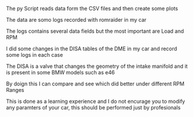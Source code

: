 The py Script reads data form the CSV files and then create some plots

The data are somo logs recorded with romraider in my car

The logs contains several data fields but the most important are Load and RPM

I did some changes in the DISA tables of the DME in my car and record some logs in each case

The DISA is a valve that changes the geometry of the intake manifold and it is present in some BMW models such as e46

By doign this I can compare and see which did better under different RPM Ranges

This is done as a learning experience and I do not encurage you to modify any paramters of your car, this should be performed just by profesionals

